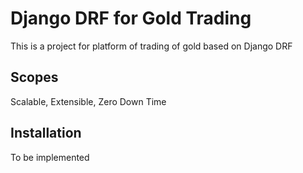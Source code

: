 # Django DRF for Gold Trading 
This is a project for platform of trading of gold based on Django DRF 

## Scopes
Scalable, Extensible, Zero Down Time

## Installation
To be implemented 
